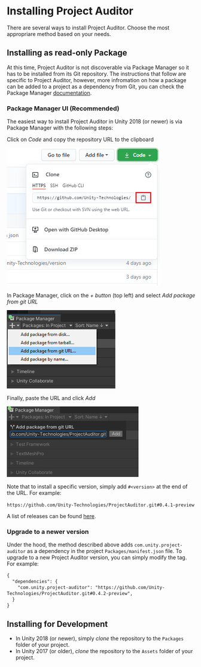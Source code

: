 # Installing Project Auditor
There are several ways to install Project Auditor. Choose the most appropriare method based on your needs.

## Installing as read-only Package
At this time, Project Auditor is not discoverable via Package Manager so it has to be installed from its Git repository. The instructions that follow are specific to Project Auditor, however, more infromation on how a package can be added to a project as a dependency from Git, you can check the Package Manager [documentation](https://docs.unity3d.com/Manual/upm-git.html).

### Package Manager UI (Recommended)
The easiest way to install Project Auditor in Unity 2018 (or newer) is via Package Manager with the following steps:

Click on _Code_ and copy the repository URL to the clipboard

<img src="images/copy-repo-url.png">

In Package Manager, click on the _+ button_ (top left) and select _Add package from git URL_

<img src="images/pm-install-url.png">

Finally, paste the URL and click _Add_
 
<img src="images/pm-add-url.png">

Note that to install a specific version, simply add `#<version>` at the end of the URL. For example:

```https://github.com/Unity-Technologies/ProjectAuditor.git#0.4.1-preview```

A list of releases can be found [here](https://github.com/Unity-Technologies/ProjectAuditor/releases).

### Upgrade to a newer version
Under the hood, the method described above adds `com.unity.project-auditor` as a dependency in the project `Packages/manifest.json` file. To upgrade to a new Project Auditor version, you can simply modify the tag. For example:

```
{
  "dependencies": {
    "com.unity.project-auditor": "https://github.com/Unity-Technologies/ProjectAuditor.git#0.4.2-preview",
  }
}
```



## Installing for Development
* In Unity 2018 (or newer), simply _clone_ the repository to the `Packages` folder of your project.
* In Unity 2017 (or older), _clone_ the repository to the `Assets` folder of your project.
